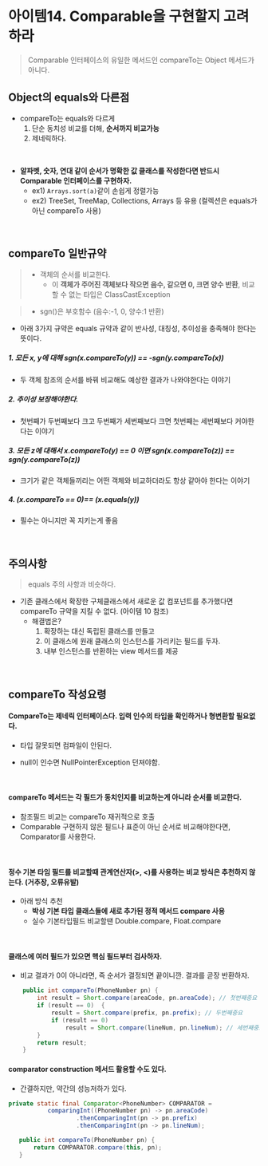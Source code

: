 # 아이템14. Comparable을 구현할지 고려하라

 > Comparable 인터페이스의 유일한 메서드인 compareTo는 Object 메서드가 아니다.

 ## Object의 equals와 다른점
 - compareTo는 equals와 다르게
    1. 단순 동치성 비교를 더해, __순서까지 비교가능__
    2. 제네릭하다.

<br/>

- __알파벳, 숫자, 연대 같이 순서가 명확한 값 클래스를 작성한다면 반드시 Comparable 인터페이스를 구현하자.__
  - ex1) `Arrays.sort(a)`같이 손쉽게 정렬가능
  - ex2) TreeSet, TreeMap, Collections, Arrays 등 유용 (컬렉션은 equals가 아닌 compareTo 사용)


<br/>

## compareTo 일반규약

> - 객체의 순서를 비교한다.
>   - 이 __객체가 주어진 객체보다 작으면 음수, 같으면 0, 크면 양수 반환__, 비교할 수 없는 타입은 ClassCastException

> - sgn()은 부호함수 (음수:-1, 0, 양수:1 반환)

- 아래 3가지 규약은 equals 규약과 같이 반사성, 대칭성, 추이성을 충족해야 한다는 뜻이다.

##### 1. 모든 x, y에 대해 sgn(x.compareTo(y)) == -sgn(y.compareTo(x))
- 두 객체 참조의 순서를 바꿔 비교해도 예상한 결과가 나와야한다는 이야기

##### 2. 추이성 보장해야한다.
- 첫번째가 두번째보다 크고 두번째가 세번째보다 크면 첫번째는 세번째보다 커야한다는 이야기

##### 3. 모든 z에 대해서 x.compareTo(y) == 0 이면 sgn(x.compareTo(z)) == sgn(y.compareTo(z))
- 크기가 같은 객체들끼리는 어떤 객체와 비교하더라도 항상 같아야 한다는 이야기

##### 4. (x.compareTo == 0)== (x.equals(y))
  - 필수는 아니지만 꼭 지키는게 좋음

<br/>

## 주의사항
> equals 주의 사항과 비슷하다.

- 기존 클래스에서 확장한 구체클래스에서 새로운 값 컴포넌트를 추가했다면 compareTo 규약을 지킬 수 없다. (아이템 10 참조)
  - 해결법은?
    1. 확장하는 대신 독립된 클래스를 만들고
    2. 이 클래스에 원래 클래스의 인스턴스를 가리키는 필드를 두자.
    3. 내부 인스턴스를 반환하는 view 메서드를 제공

<br/>

## compareTo 작성요령
#### __CompareTo는 제네릭 인터페이스다. 입력 인수의 타입을 확인하거나 형변환할 필요없다.__
  - 타입 잘못되면 컴파일이 안된다.

- null이 인수면 NullPointerException 던져야함.

<br/>

#### __compareTo 메서드는 각 필드가 동치인지를 비교하는게 아니라 순서를 비교한다.__
  - 참조필드 비교는 compareTo 재귀적으로 호출
  - Comparable 구현하지 않은 필드나 표준이 아닌 순서로 비교해야한다면, Comparator를 사용한다.

<br/>

####  정수 기본 타임 필드를 비교할때 관계연산자(>, <)를 사용하는 비교 방식은 추천하지 않는다. (거추장, 오류유발)
- 아래 방식 추천
  - __박싱 기본 타입 클래스들에 새로 추가된 정적 메서드 compare 사용__
  - 실수 기본타입필드 비교할땐 Double.compare, Float.compare


<br/>

#### __클래스에 여러 필드가 있으면 핵심 필드부터 검사하자.__
  - 비교 결과가 0이 아니라면, 즉 순서가 결정되면 끝이니깐. 결과를 곧장 반환하자.

```java
    public int compareTo(PhoneNumber pn) {
        int result = Short.compare(areaCode, pn.areaCode); // 첫번째중요
        if (result == 0)  {
            result = Short.compare(prefix, pn.prefix); // 두번째중요
            if (result == 0)
                result = Short.compare(lineNum, pn.lineNum); // 세번째중요
        }
        return result;
    }
```

#### comparator construction 메서드 활용할 수도 있다.
- 간결하지만, 약간의 성능저하가 있다.

```java
private static final Comparator<PhoneNumber> COMPARATOR =
           comparingInt((PhoneNumber pn) -> pn.areaCode)
                   .thenComparingInt(pn -> pn.prefix)
                   .thenComparingInt(pn -> pn.lineNum);

   public int compareTo(PhoneNumber pn) {
       return COMPARATOR.compare(this, pn);
   }
```
